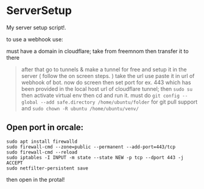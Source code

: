 # ServerSetup
My server setup script!.

to use a webhook use:

must have a domain in cloudflare; take from freemnom then transfer it to there
> after that go to tunnels & make a tunnel for free and setup it in the server ( follow the on screen steps. )
> take the url use paste it in url of webhook of bot.
> now do screen then set port for ex. 443 which has been provided in the local host url of cloudflare tunnel; then ```sudo su``` then activate virtual env then cd and run it.
> must do ```git config --global --add safe.directory /home/ubuntu/folder``` for git pull support and ```sudo chown -R ubuntu /home/ubuntu/venv/```


## Open port in orcale:
```
sudo apt install firewalld
sudo firewall-cmd --zone=public --permanent --add-port=443/tcp
sudo firewall-cmd --reload
sudo iptables -I INPUT -m state --state NEW -p tcp --dport 443 -j ACCEPT
sudo netfilter-persistent save
```
then open in the protal!
